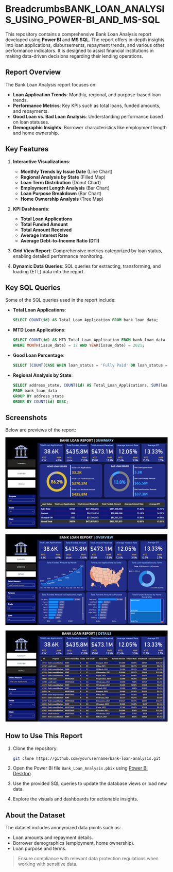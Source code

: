 # BreadcrumbsBANK_LOAN_ANALYSIS_USING_POWER-BI_AND_MS-SQL
This repository contains a comprehensive Bank Loan Analysis report developed using **Power BI** and **MS SQL**. The report offers in-depth insights into loan applications, disbursements, repayment trends, and various other performance indicators. It is designed to assist financial institutions in making data-driven decisions regarding their lending operations.

## Report Overview

The Bank Loan Analysis report focuses on:

- **Loan Application Trends**: Monthly, regional, and purpose-based loan trends.
- **Performance Metrics**: Key KPIs such as total loans, funded amounts, and repayments.
- **Good Loan vs. Bad Loan Analysis**: Understanding performance based on loan statuses.
- **Demographic Insights**: Borrower characteristics like employment length and home ownership.

## Key Features

1. **Interactive Visualizations**:
   - **Monthly Trends by Issue Date** (Line Chart)
   - **Regional Analysis by State** (Filled Map)
   - **Loan Term Distribution** (Donut Chart)
   - **Employment Length Analysis** (Bar Chart)
   - **Loan Purpose Breakdown** (Bar Chart)
   - **Home Ownership Analysis** (Tree Map)

2. **KPI Dashboards**:
   - **Total Loan Applications**
   - **Total Funded Amount**
   - **Total Amount Received**
   - **Average Interest Rate**
   - **Average Debt-to-Income Ratio (DTI)**

3. **Grid View Report**: Comprehensive metrics categorized by loan status, enabling detailed performance monitoring.

4. **Dynamic Data Queries**: SQL queries for extracting, transforming, and loading (ETL) data into the report.

## Key SQL Queries

Some of the SQL queries used in the report include:

- **Total Loan Applications**:
  ```sql
  SELECT COUNT(id) AS Total_Loan_Application FROM bank_loan_data;
  ```

- **MTD Loan Applications**:
  ```sql
  SELECT COUNT(id) AS MTD_Total_Loan_Application FROM bank_loan_data
  WHERE MONTH(issue_date) = 12 AND YEAR(issue_date) = 2021;
  ```

- **Good Loan Percentage**:
  ```sql
  SELECT (COUNT(CASE WHEN loan_status = 'Fully Paid' OR loan_status = 'Current' THEN id END) * 100) / COUNT(id) AS Good_Loan_Percentage FROM bank_loan_data;
  ```

- **Regional Analysis by State**:
  ```sql
  SELECT address_state, COUNT(id) AS Total_Loan_Applications, SUM(loan_amount) AS Total_Funded_Amount
  FROM bank_loan_data
  GROUP BY address_state
  ORDER BY COUNT(id) DESC;
  ```

## Screenshots

Below are previews of the report:

![Summary](Screenshots/Summary.png)

![Overview](Screenshots/Overview.png)

![Details](Screenshots/Details.png)

## How to Use This Report

1. Clone the repository:
   ```bash
   git clone https://github.com/yourusername/bank-loan-analysis.git
   ```

2. Open the Power BI file `Bank_Loan_Analysis.pbix` using [Power BI Desktop](https://powerbi.microsoft.com/).

3. Use the provided SQL queries to update the database views or load new data.

4. Explore the visuals and dashboards for actionable insights.

## About the Dataset

The dataset includes anonymized data points such as:

- Loan amounts and repayment details.
- Borrower demographics (employment, home ownership).
- Loan purpose and terms.

> Ensure compliance with relevant data protection regulations when working with sensitive data.
